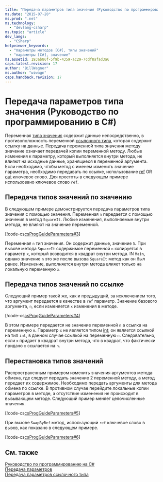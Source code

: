 ```yaml
---
title: "Передача параметров типа значения (Руководство по программированию в C#) | Microsoft Docs"
ms.date: "2015-07-20"
ms.prod: ".net"
ms.technology: 
  - "devlang-csharp"
ms.topic: "article"
dev_langs: 
  - "CSharp"
helpviewer_keywords: 
  - "параметры методов [C#], типы значений"
  - "параметры [C#], значение"
ms.assetid: 193ab86f-5f9b-4359-ac29-7cdf8afad3a6
caps.latest.revision: 17
author: "BillWagner"
ms.author: "wiwagn"
caps.handback.revision: 17
---
```

# Передача параметров типа значения (Руководство по программированию в C#)
Переменная [типа значения](../../../csharp/language-reference/keywords/value-types.md) содержит данные непосредственно, в противоположность переменной [ссылочного типа](../../../csharp/language-reference/keywords/reference-types.md), которая содержит ссылку на данные.  Передача переменной типа значения методу значение означает передачей копии переменной методу.  Любые изменения к параметру, который выполняется внутри метода, не влияют на исходные данные, хранящиеся в переменной аргумента.  Если необходимо, чтобы метод с именем изменить значение параметра, необходимо передавать по ссылке, использование [ref](../../../csharp/language-reference/keywords/ref.md) OR  [out](../../../csharp/language-reference/keywords/out.md) ключевое слово.  Для простоты в следующем примере использовано ключевое слово `ref`.  
  
## Передача типов значений по значению  
 В следующем примере демонстрируется передача параметров типа значения с помощью значения.  Переменная `n` передается с помощью значения в метод `SquareIt`.  Любые изменения, выполняемые внутри метода, не влияют на значение переменной.  
  
 [!code-cs[csProgGuideParameters#3](../../../csharp/programming-guide/classes-and-structs/codesnippet/CSharp/passing-value-type-parameters_1.cs)]  
  
 Переменная `n` тип значения.  Он содержит данные, значение `5`.  При вызове метода `SquareIt` содержимое переменной `n` копируется в параметр `x`, который возводится в квадрат внутри метода.  IN `Main`, однако значение  `n` это же после вызова  `SquareIt` метод как он был ранее.  Изменение, выполняется внутри метода влияет только на локальную переменную `x`.  
  
## Передача типов значений по ссылке  
 Следующий пример такой же, как и предыдущий, за исключением того, что аргумент передается в качестве a `ref` параметр.  Значение базового аргумента, `n`, если изменяется  `x` изменения в методе.  
  
 [!code-cs[csProgGuideParameters#4](../../../csharp/programming-guide/classes-and-structs/codesnippet/CSharp/passing-value-type-parameters_2.cs)]  
  
 В этом примере передается не значение переменной `n` а ссылка на переменную `n`.  Параметр `x` не является типом [int](../../../csharp/language-reference/keywords/int.md); он является ссылкой на тип `int`, в данном случае ссылкой на переменную `n`.  Следовательно, если `x` придает в квадрат внутри метода, что в квадрат, что фактически придано  `x` ссылается на  `n`.  
  
## Перестановка типов значений  
 Распространенным примером изменить значения аргументов метода обмена, где следует передать значение 2 переменной методу, а метод передает их содержимое.  Необходимо передать аргументы для метода обмена по ссылке.  В противном случае перейдите локальные копии параметров в методе, а отсутствие изменения не происходит в вызывающем методе.  Следующий пример меняет целочисленные значения.  
  
 [!code-cs[csProgGuideParameters#5](../../../csharp/programming-guide/classes-and-structs/codesnippet/CSharp/passing-value-type-parameters_3.cs)]  
  
 При вызове `SwapByRef` метод, использующий  `ref` ключевое слово в вызов, как показано в следующем примере.  
  
 [!code-cs[csProgGuideParameters#6](../../../csharp/programming-guide/classes-and-structs/codesnippet/CSharp/passing-value-type-parameters_4.cs)]  
  
## См. также  
 [Руководство по программированию на C\#](../../../csharp/programming-guide/index.md)   
 [Передача параметров](../../../csharp/programming-guide/classes-and-structs/passing-parameters.md)   
 [Передача параметров ссылочного типа](../../../csharp/programming-guide/classes-and-structs/passing-reference-type-parameters.md)
